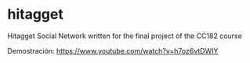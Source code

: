 # hitagget
Hitagget Social Network written for the final project of the CC182 course

Demostración:
https://www.youtube.com/watch?v=h7oz6vtDWIY

